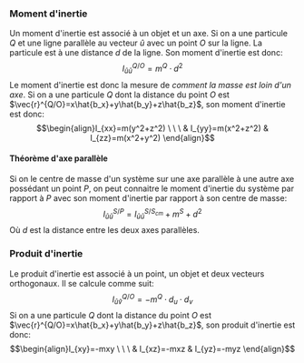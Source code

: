 ### Moment d'inertie
Un moment d'inertie est associé à un objet et un axe. Si on a une particule $Q$ et une ligne parallèle au vecteur $\hat{u}$ avec un point $O$ sur la ligne. La particule est à une distance $d$ de la ligne. Son moment d'inertie est donc:
$$I_{\hat{u}\hat{u}}^{Q/O}=m^Q\cdot d^2$$
Le moment d'inertie est donc la mesure de *comment la masse est loin d'un axe*. Si on a une particule $Q$ dont la distance du point $O$ est $\vec{r}^{Q/O}=x\hat{b_x}+y\hat{b_y}+z\hat{b_z}$, son moment d'inertie est donc:
$$\begin{align}I_{xx}=m(y^2+z^2) \ \ \ & I_{yy}=m(x^2+z^2) & I_{zz}=m(x^2+y^2) \end{align}$$
#### Théorème d'axe parallèle
Si on le centre de masse d'un système sur une axe parallèle à une autre axe possédant un point $P$, on peut connaitre le moment d'inertie du système par rapport à $P$ avec son moment d'inertie par rapport à son centre de masse:
$$I_{\hat{u}\hat{u}}^{S/P}=I_{\hat{u}\hat{u}}^{S/S_{cm}}+m^S+d^2$$
Où $d$ est la distance entre les deux axes parallèles.
### Produit d'inertie
Le produit d'inertie est associé à un point, un objet et deux vecteurs orthogonaux. Il se calcule comme suit:
$$I_{\hat{u}\hat{v}}^{Q/O}=-m^Q\cdot d_u\cdot d_v$$
Si on a une particule $Q$ dont la distance du point $O$ est $\vec{r}^{Q/O}=x\hat{b_x}+y\hat{b_y}+z\hat{b_z}$, son produit d'inertie est donc:
$$\begin{align}I_{xy}=-mxy \ \ \ & I_{xz}=-mxz & I_{yz}=-myz \end{align}$$
